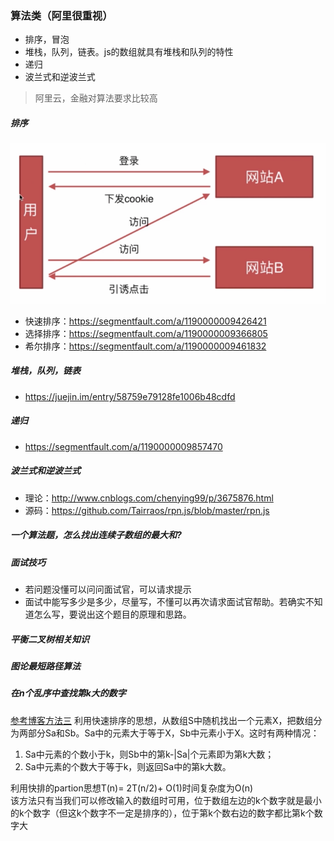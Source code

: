 ### 算法类（阿里很重视）
- 排序，冒泡
- 堆栈，队列，链表。js的数组就具有堆栈和队列的特性
- 递归
- 波兰式和逆波兰式

> 阿里云，金融对算法要求比较高

##### 排序

<img src="./alcom.png">
 
- 快速排序：https://segmentfault.com/a/1190000009426421
- 选择排序：https://segmentfault.com/a/1190000009366805
- 希尔排序：https://segmentfault.com/a/1190000009461832

##### 堆栈，队列，链表
- https://juejin.im/entry/58759e79128fe1006b48cdfd

##### 递归
- https://segmentfault.com/a/1190000009857470

##### 波兰式和逆波兰式
- 理论：http://www.cnblogs.com/chenying99/p/3675876.html
- 源码：https://github.com/Tairraos/rpn.js/blob/master/rpn.js

##### 一个算法题，怎么找出连续子数组的最大和?

##### 面试技巧
- 若问题没懂可以问问面试官，可以请求提示
- 面试中能写多少是多少，尽量写，不懂可以再次请求面试官帮助。若确实不知道怎么写，要说出这个题目的原理和思路。

##### 平衡二叉树相关知识

##### 图论最短路径算法

##### 在n个乱序中查找第k大的数字
[参考博客方法三](http://blog.csdn.net/acceptyly/article/details/47838701)
 利用快速排序的思想，从数组S中随机找出一个元素X，把数组分为两部分Sa和Sb。Sa中的元素大于等于X，Sb中元素小于X。这时有两种情况：

1. Sa中元素的个数小于k，则Sb中的第k-|Sa|个元素即为第k大数；
2. Sa中元素的个数大于等于k，则返回Sa中的第k大数。

 利用快排的partion思想T(n)= 2T(n/2)+ O(1)时间复杂度为O(n)   
 该方法只有当我们可以修改输入的数组时可用，位于数组左边的k个数字就是最小的k个数字（但这k个数字不一定是排序的），位于第k个数右边的数字都比第k个数字大

